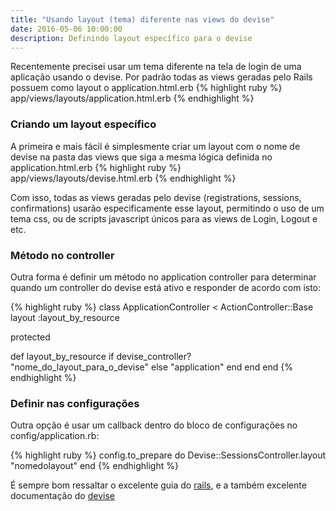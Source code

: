 ```yaml
---
title: "Usando layout (tema) diferente nas views do devise"
date: 2016-05-06 10:00:00
description: Definindo layout específico para o devise
---
```


Recentemente precisei usar um tema diferente na tela de login de uma aplicação usando o devise.  Por padrão todas as views geradas pelo Rails possuem como layout o application.html.erb
{% highlight ruby %}
app/views/layouts/application.html.erb
{% endhighlight %}

### Criando um layout específico

A primeira e mais fácil é simplesmente criar um layout com o nome de devise na pasta das views que siga a mesma lógica definida no application.html.erb
{% highlight ruby %}
app/views/layouts/devise.html.erb
{% endhighlight %}

Com isso, todas as views geradas pelo devise (registrations, sessions, confirmations) usarão especificamente esse layout, permitindo o uso de um tema css, ou de scripts javascript únicos para as views de Login, Logout e etc.

### Método no controller

Outra forma  é definir um método no application controller para determinar quando um controller do devise está ativo e responder de acordo com isto:

{% highlight ruby %}
class ApplicationController < ActionController::Base
  layout :layout_by_resource

  protected

  def layout_by_resource
    if devise_controller?
      "nome_do_layout_para_o_devise"
    else
      "application"
    end
  end
end
{% endhighlight %}

### Definir nas configurações

Outra opção é usar um callback dentro do bloco de configurações no config/application.rb:

{% highlight ruby %}
config.to_prepare do
  Devise::SessionsController.layout "nomedolayout"
end
{% endhighlight %}

É sempre bom ressaltar o excelente guia do [rails](http://guides.rubyonrails.org/layouts_and_rendering.html), e a também excelente documentação do [devise](https://github.com/plataformatec/devise/wiki)

